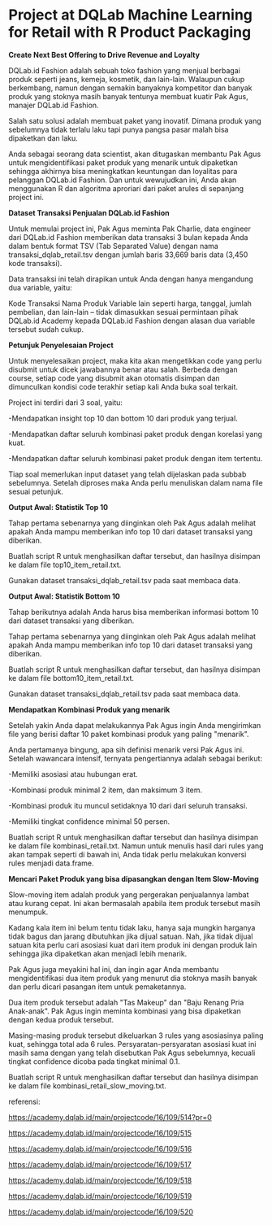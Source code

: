 # Project at DQLab Machine Learning for Retail with R Product Packaging

**Create Next Best Offering to Drive Revenue and Loyalty**

DQLab.id Fashion adalah sebuah toko fashion yang menjual berbagai produk seperti jeans, kemeja, kosmetik, dan lain-lain. Walaupun cukup berkembang, namun dengan semakin banyaknya kompetitor dan banyak produk yang stoknya masih banyak tentunya membuat kuatir Pak Agus, manajer DQLab.id Fashion. 

Salah satu solusi adalah membuat paket yang inovatif. Dimana produk yang sebelumnya tidak terlalu laku tapi punya pangsa pasar malah bisa dipaketkan dan laku.

Anda sebagai seorang data scientist, akan ditugaskan membantu Pak Agus untuk mengidentifikasi paket produk yang menarik untuk dipaketkan sehingga akhirnya bisa meningkatkan keuntungan dan loyalitas para pelanggan DQLab.id Fashion. Dan untuk wewujudkan ini, Anda akan menggunakan R dan algoritma aproriari dari paket arules di sepanjang project ini.

**Dataset Transaksi Penjualan DQLab.id Fashion**

Untuk memulai project ini, Pak Agus meminta Pak Charlie, data engineer dari DQLab.id Fashion memberikan data transaksi 3 bulan kepada Anda dalam bentuk format TSV (Tab Separated Value) dengan nama transaksi_dqlab_retail.tsv dengan jumlah baris 33,669 baris data (3,450 kode transaksi).

Data transaksi ini telah dirapikan untuk Anda dengan hanya mengandung dua variable, yaitu:

Kode Transaksi
Nama Produk
Variable lain seperti harga, tanggal, jumlah pembelian, dan lain-lain – tidak dimasukkan sesuai permintaan pihak DQLab.id Academy kepada DQLab.id Fashion dengan alasan dua variable tersebut sudah cukup.

**Petunjuk Penyelesaian Project**

Untuk menyelesaikan project, maka kita akan mengetikkan code yang perlu disubmit untuk dicek jawabannya benar atau salah. Berbeda dengan course, setiap code yang disubmit akan otomatis disimpan dan dimunculkan kondisi code terakhir setiap kali Anda buka soal terkait.

Project ini terdiri dari 3 soal, yaitu:

-Mendapatkan insight top 10 dan bottom 10 dari produk yang terjual.

-Mendapatkan daftar seluruh kombinasi paket produk dengan korelasi yang kuat.

-Mendapatkan daftar seluruh kombinasi paket produk dengan item tertentu.

Tiap soal memerlukan input dataset yang telah dijelaskan pada subbab sebelumnya. Setelah diproses maka Anda perlu menuliskan dalam nama file sesuai petunjuk.

**Output Awal: Statistik Top 10**

Tahap pertama sebenarnya yang diinginkan oleh Pak Agus adalah melihat apakah Anda mampu memberikan info top 10 dari dataset transaksi yang diberikan.

Buatlah script R untuk menghasilkan daftar tersebut, dan hasilnya disimpan ke dalam file top10_item_retail.txt.

Gunakan dataset transaksi_dqlab_retail.tsv pada saat membaca data.

**Output Awal: Statistik Bottom 10**

Tahap berikutnya adalah Anda harus bisa memberikan informasi bottom 10 dari dataset transaksi yang diberikan.

Tahap pertama sebenarnya yang diinginkan oleh Pak Agus adalah melihat apakah Anda mampu memberikan info top 10 dari dataset transaksi yang diberikan.

Buatlah script R untuk menghasilkan daftar tersebut, dan hasilnya disimpan ke dalam file bottom10_item_retail.txt.

Gunakan dataset transaksi_dqlab_retail.tsv pada saat membaca data.

**Mendapatkan Kombinasi Produk yang menarik**

Setelah yakin Anda dapat melakukannya Pak Agus ingin Anda mengirimkan file yang berisi daftar 10 paket kombinasi produk yang paling "menarik".

Anda pertamanya bingung, apa sih definisi menarik versi Pak Agus ini. Setelah wawancara intensif, ternyata pengertiannya adalah sebagai berikut:

-Memiliki asosiasi atau hubungan erat.

-Kombinasi produk minimal 2 item, dan maksimum 3 item.

-Kombinasi produk itu muncul setidaknya 10 dari dari seluruh transaksi.

-Memiliki tingkat confidence minimal 50 persen.

Buatlah script R untuk menghasilkan daftar tersebut dan hasilnya disimpan ke dalam file kombinasi_retail.txt. Namun untuk menulis hasil dari rules yang akan tampak seperti di bawah ini, Anda tidak perlu melakukan konversi rules menjadi data.frame.

**Mencari Paket Produk yang bisa dipasangkan dengan Item Slow-Moving**

Slow-moving item adalah produk yang pergerakan penjualannya lambat atau kurang cepat. Ini akan bermasalah apabila item produk tersebut masih menumpuk.

Kadang kala item ini belum tentu tidak laku, hanya saja mungkin harganya tidak bagus dan jarang dibutuhkan jika dijual satuan.  Nah, jika tidak dijual satuan kita perlu cari asosiasi kuat dari item produk ini dengan produk lain sehingga jika dipaketkan akan menjadi lebih menarik.

Pak Agus juga meyakini hal ini, dan ingin agar Anda membantu mengidentifikasi dua item produk yang menurut dia stoknya masih banyak dan perlu dicari pasangan item untuk pemaketannya.

Dua item produk tersebut adalah "Tas Makeup" dan "Baju Renang Pria Anak-anak". Pak Agus ingin meminta kombinasi yang bisa dipaketkan dengan kedua produk tersebut.

Masing-masing produk tersebut dikeluarkan 3 rules yang asosiasinya paling kuat, sehingga total ada 6 rules. Persyaratan-persyaratan asosiasi kuat ini masih sama dengan yang telah disebutkan Pak Agus sebelumnya, kecuali tingkat confidence dicoba pada tingkat minimal 0.1.

Buatlah script R untuk menghasilkan daftar tersebut dan hasilnya disimpan ke dalam file kombinasi_retail_slow_moving.txt.


referensi:

https://academy.dqlab.id/main/projectcode/16/109/514?pr=0

https://academy.dqlab.id/main/projectcode/16/109/515

https://academy.dqlab.id/main/projectcode/16/109/516

https://academy.dqlab.id/main/projectcode/16/109/517

https://academy.dqlab.id/main/projectcode/16/109/518

https://academy.dqlab.id/main/projectcode/16/109/519

https://academy.dqlab.id/main/projectcode/16/109/520
